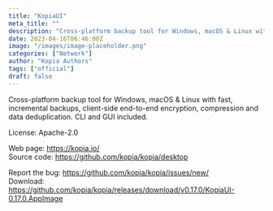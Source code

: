```yaml
---
title: "KopiaUI"
meta_title: ""
description: "Cross-platform backup tool for Windows, macOS & Linux with fast, incremental backups, client-side end-to-end encryption, compression and data deduplication. CLI and GUI included."
date: 2023-04-16T06:46:00Z
image: "/images/image-placeholder.png"
categories: ["Network"]
author: "Kopia Authors"
tags: ["official"]
draft: false
---
```


Cross-platform backup tool for Windows, macOS & Linux with fast, incremental backups, client-side end-to-end encryption, compression and data deduplication. CLI and GUI included.

License: Apache-2.0

Web page: https://kopia.io/  
Source code: https://github.com/kopia/kopia/desktop

Report the bug: https://github.com/kopia/kopia/issues/new/  
Download: https://github.com/kopia/kopia/releases/download/v0.17.0/KopiaUI-0.17.0.AppImage
